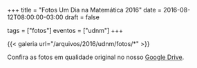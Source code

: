 +++
title = "Fotos Um Dia na Matemática 2016"
date = 2016-08-12T08:00:00-03:00
draft = false

tags = ["fotos"]
eventos = ["udnm"]
+++

{{< galeria url="/arquivos/2016/udnm/fotos/*" >}}

Confira as fotos em qualidade original no nosso [Google Drive](https://drive.google.com/drive/folders/1mUgkIHF9v6ha__marpO1NLebrTI34RGW?usp=sharing).
